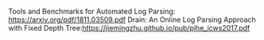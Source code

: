 Tools and Benchmarks for Automated Log Parsing: https://arxiv.org/pdf/1811.03509.pdf
Drain: An Online Log Parsing Approach with Fixed Depth Tree:https://jiemingzhu.github.io/pub/pjhe_icws2017.pdf
